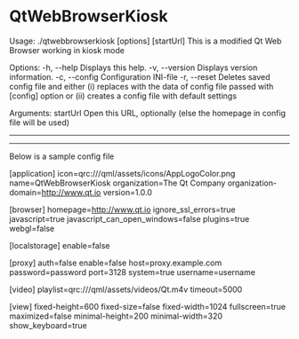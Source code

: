 # QtWebBrowserKiosk

Usage: ./qtwebbrowserkiosk [options] [startUrl]
This is a modified Qt Web Browser working in kiosk mode

Options:
  -h, --help               Displays this help.
  -v, --version            Displays version information.
  -c, --config <filepath>  Configuration INI-file
  -r, --reset              Deletes saved config file and either (i) replaces
                           with the data of config file passed with [config]
                           option or (ii) creates a config file with default
                           settings

Arguments:
  startUrl                 Open this URL, optionally (else the homepage in
                           config file will be used)
 
****************************************************************************
****************************************************************************
   
Below is a sample config file
  
  
[application]
icon=qrc:///qml/assets/icons/AppLogoColor.png
name=QtWebBrowserKiosk
organization=The Qt Company
organization-domain=http://www.qt.io
version=1.0.0

[browser]
homepage=http://www.qt.io
ignore_ssl_errors=true
javascript=true
javascript_can_open_windows=false
plugins=true
webgl=false

[localstorage]
enable=false

[proxy]
auth=false
enable=false
host=proxy.example.com
password=password
port=3128
system=true
username=username

[video]
playlist=qrc:///qml/assets/videos/Qt.m4v
timeout=5000

[view]
fixed-height=600
fixed-size=false
fixed-width=1024
fullscreen=true
maximized=false
minimal-height=200
minimal-width=320
show_keyboard=true